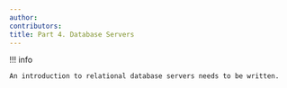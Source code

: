 ```yaml
---
author:
contributors:
title: Part 4. Database Servers
---
```


!!! info

    An introduction to relational database servers needs to be written.

